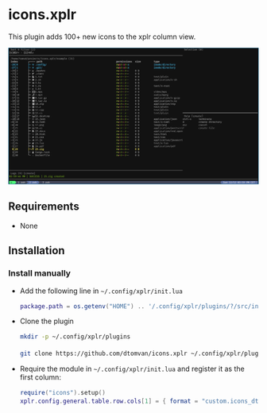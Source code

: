 icons.xplr
====================

This plugin adds 100+ new icons to the xplr column view.

![All icons included with icons.xplr](/example.png)


Requirements
------------

- None


Installation
------------

### Install manually

- Add the following line in `~/.config/xplr/init.lua`

  ```lua
  package.path = os.getenv("HOME") .. '/.config/xplr/plugins/?/src/init.lua'
  ```

- Clone the plugin

  ```bash
  mkdir -p ~/.config/xplr/plugins

  git clone https://github.com/dtomvan/icons.xplr ~/.config/xplr/plugins/icons
  ```

- Require the module in `~/.config/xplr/init.lua` and register it as the first
  column:

  ```lua
  require("icons").setup()
  xplr.config.general.table.row.cols[1] = { format = "custom.icons_dtomvan_col_1" }
  ```
